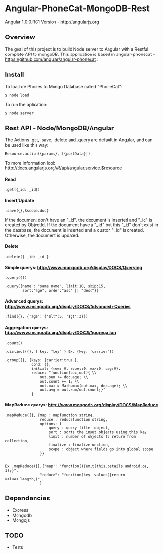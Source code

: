 # Angular-PhoneCat-MongoDB-Rest

Angular 1.0.0.RC1 Version - http://angularjs.org 

## Overview

The goal of this project is to build Node server to Angular with a Restful complete API to mongoDB.
This application is based in angular-phonecat - https://github.com/angular/angular-phonecat .

## Install

To load de Phones to Mongo Database called "PhoneCat":

    $ node load
    
To run the aplication:

    $ node server

## Rest API - Node/MongoDB/Angular

The Actions .get, .save, .delete and .query are default in Angular, and can be used like this way:

    Resource.action({params}, [{postData}])
    
To more information look http://docs.angularjs.org/#!/api/angular.service.$resource


#### Read
    .get({_id: _id})

#### Insert/Update
    .save({},$scope.doc}
If the document don't have an "\_id", the document is inserted and "\_id" is created by ObjectId.
If the document have a "\_id" but this "\_id" don't exist in the database, the document is inserted and a custon "\_id" is created.
Otherwise, the document is updated.

#### Delete 
    .delete({ _id: _id }

#### Simple querys: http://www.mongodb.org/display/DOCS/Querying
    .query({})
    
    .query({name : "same name", limit:10, skip:15, 
            sort:"age", order:"asc" || "desc"}}

#### Advanced querys: http://www.mongodb.org/display/DOCS/Advanced+Queries 
    .find({}, {'age': {'$lt":5, '$gt':3}})

#### Aggregation querys: http://www.mongodb.org/display/DOCS/Aggregation
    .count()
    
    .distinct({}, { key: "key" } Ex: {key: "carrier"})
    
    .group({}, {keys: {carrier:true }, 
                cond: {}, 
                initial: {sum: 0, count:0, max:0, avg:0}, 
                reduce: "function(doc,out){ \\
                    out.sum += doc.age; \\
                    out.count += 1; \\
                    out.max = Math.max(out.max, doc.age); \\
                    out.avg = out.sum/out.count;}"
                }
    
#### MapReduce querys: http://www.mongodb.org/display/DOCS/MapReduce 
    .mapReduce({}, {map : mapfunction string, 
                    reduce : reducefunction string,
                    options: { 
                        query : query filter object, 
                        sort : sorts the input objects using this key
                        limit : number of objects to return from collection, 
                        finalize : finalizefunction,
                        scope : object where fields go into global scope 
                    }}
           
                    
    Ex .mapReduce({},{"map": "function(){emit(this.details.android.os, 1);}", 
                    "reduce": "function(key, values){return values.length;}"
                    }
                 

## Dependencies

- Express
- Mongodb
- Mongojs

## TODO

- Tests
